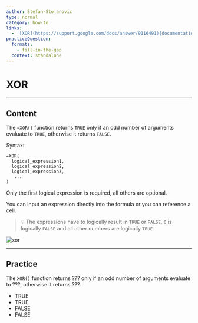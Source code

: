 ```yaml
---
author: Stefan-Stojanovic
type: normal
category: how-to
links:
  - '[XOR](https://support.google.com/docs/answer/9116491){documentation}'
practiceQuestion:
  formats:
    - fill-in-the-gap
  context: standalone
---
```


# XOR


---

## Content

The `=XOR()` function returns `TRUE` only if an odd number of arguments evaluate to `TRUE`, otherwise it returns `FALSE`.

Syntax:

```plain-text
=XOR(
  logical_expression1, 
  logical_expression2,
  logical_expression3,
   ...
)
```

Only the first logical expression is required, all others are optional.

You can input an expression directly into the formula or you can reference a cell.

> 💡 The expressions have to logically result in `TRUE` or `FALSE`. `0` is logically `FALSE` and all other numbers are logically `TRUE`.

![xor](https://img.enkipro.com/7d618724d3e986aab4da343ef7a6feb4.png)


---

## Practice

The `XOR()` function returns ??? only if an odd number of arguments evaluate to ???, otherwise it returns ???.

- TRUE
- TRUE
- FALSE
- FALSE
